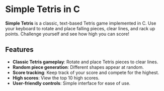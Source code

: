 # Simple Tetris in C

**Simple Tetris** is a classic, text-based Tetris game implemented in C. Use your keyboard to rotate and place falling pieces, clear lines, and rack up points. Challenge yourself and see how high you can score!

## Features

- **Classic Tetris gameplay**: Rotate and place Tetris pieces to clear lines.
- **Random piece generation**: Different shapes appear at random.
- **Score tracking**: Keep track of your score and compete for the highest.
- **High scores**: View the top 10 high scores.
- **User-friendly controls**: Simple interface for ease of use.
